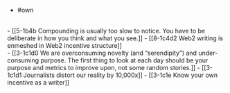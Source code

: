 - #own
<br>
- [[5-1b4b Compounding is usually too slow to notice. You have to be deliberate in how you think and what you see.]]
- [[8-1c4d2 Web2 writing is enmeshed in Web2 incentive structure]]
<br>
- [[3-1c1d0 We are overconsuming novelty (and “serendipity”) and under-consuming purpose. The first thing to look at each day should be your purpose and metrics to improve upon, not some random stories.]]
- [[3-1c1d1 Journalists distort our reality by 10,000x]]
- [[3-1c1e Know your own incentive as a writer]]
